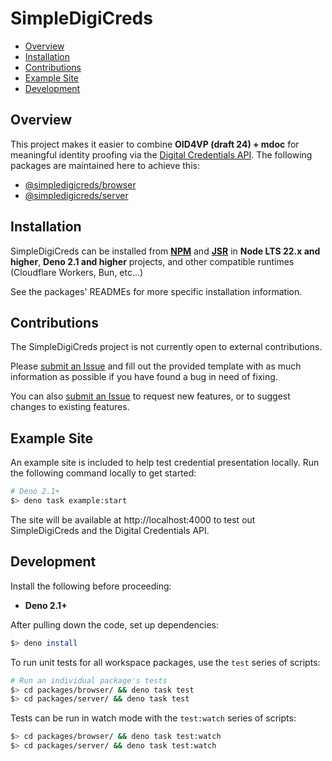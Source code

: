# SimpleDigiCreds <!-- omit in toc -->

- [Overview](#overview)
- [Installation](#installation)
- [Contributions](#contributions)
- [Example Site](#example-site)
- [Development](#development)

## Overview

This project makes it easier to combine **OID4VP (draft 24) + mdoc** for meaningful identity
proofing via the [Digital Credentials API](https://w3c-fedid.github.io/digital-credentials/). The
following packages are maintained here to achieve this:

- [@simpledigicreds/browser](https://github.com/MasterKale/SimpleDigiCreds/tree/main/packages/browser)
- [@simpledigicreds/server](https://github.com/MasterKale/SimpleDigiCreds/tree/main/packages/server)

## Installation

SimpleDigiCreds can be installed from **[NPM](https://www.npmjs.com/search?q=%40simpledigicreds)**
and **[JSR](https://jsr.io/@simpledigicreds)** in **Node LTS 22.x and higher**, **Deno 2.1 and
higher** projects, and other compatible runtimes (Cloudflare Workers, Bun, etc...)

See the packages' READMEs for more specific installation information.

## Contributions

The SimpleDigiCreds project is not currently open to external contributions.

Please [submit an Issue](https://github.com/MasterKale/SimpleDigiCreds/issues/new/choose) and fill
out the provided template with as much information as possible if you have found a bug in need of
fixing.

You can also [submit an Issue](https://github.com/MasterKale/SimpleDigiCreds/issues/new/choose) to
request new features, or to suggest changes to existing features.

## Example Site

An example site is included to help test credential presentation locally. Run the following command
locally to get started:

```sh
# Deno 2.1+
$> deno task example:start
```

The site will be available at http://localhost:4000 to test out SimpleDigiCreds and the Digital
Credentials API.

## Development

Install the following before proceeding:

- **Deno 2.1+**

After pulling down the code, set up dependencies:

```sh
$> deno install
```

To run unit tests for all workspace packages, use the `test` series of scripts:

```sh
# Run an individual package's tests
$> cd packages/browser/ && deno task test
$> cd packages/server/ && deno task test
```

Tests can be run in watch mode with the `test:watch` series of scripts:

```sh
$> cd packages/browser/ && deno task test:watch
$> cd packages/server/ && deno task test:watch
```
